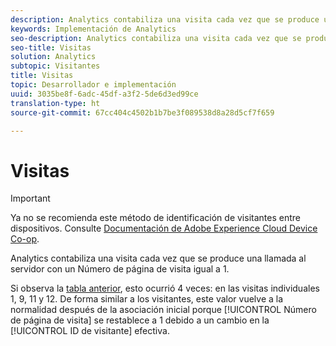 ```yaml
---
description: Analytics contabiliza una visita cada vez que se produce una llamada al servidor con un Número de página de visita igual a 1.
keywords: Implementación de Analytics
seo-description: Analytics contabiliza una visita cada vez que se produce una llamada al servidor con un Número de página de visita igual a 1.
seo-title: Visitas
solution: Analytics
subtopic: Visitantes
title: Visitas
topic: Desarrollador e implementación
uuid: 3035be8f-6adc-45df-a3f2-5de6d3ed99ce
translation-type: ht
source-git-commit: 67cc404c4502b1b7be3f089538d8a28d5cf7f659

---
```



# Visitas

>[!IMPORTANT]
>
>Ya no se recomienda este método de identificación de visitantes entre dispositivos. Consulte [Documentación de Adobe Experience Cloud Device Co-op](https://marketing.adobe.com/resources/help/es_ES/mcdc/).

Analytics contabiliza una visita cada vez que se produce una llamada al servidor con un Número de página de visita igual a 1.

Si observa la [tabla anterior](../../../implement/js-implementation/xdevice-visid/visit-example.md#concept_E3B32B8E539F4FDC8E3FA872328B87BA), esto ocurrió 4 veces: en las visitas individuales 1, 9, 11 y 12. De forma similar a los visitantes, este valor vuelve a la normalidad después de la asociación inicial porque [!UICONTROL Número de página de visita] se restablece a 1 debido a un cambio en la [!UICONTROL ID de visitante] efectiva.
